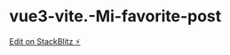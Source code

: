 # vue3-vite.-Mi-favorite-post

[Edit on StackBlitz ⚡️](https://stackblitz.com/edit/vitejs-vite-5awzxu)